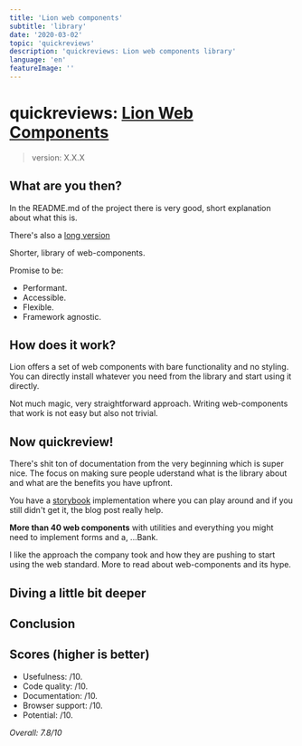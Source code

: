```yaml
---
title: 'Lion web components'
subtitle: 'library'
date: '2020-03-02'
topic: 'quickreviews'
description: 'quickreviews: Lion web components library'
language: 'en'
featureImage: ''
---
```


# quickreviews: [Lion Web Components](https://github.com/ing-bank/lion)

> version: X.X.X

## What are you then?

In the README.md of the project there is very good, short explanation about what this is.

There's also a [long version](https://medium.com/ing-blog/ing-open-sources-lion-a-library-for-performant-accessible-flexible-web-components-22ad165b1d3d)

Shorter, library of web-components.

Promise to be:

- Performant.
- Accessible.
- Flexible.
- Framework agnostic.

## How does it work?

Lion offers a set of web components with bare functionality and no styling. You can directly install whatever you need from the library and start using it directly.

Not much magic, very straightforward approach. Writing web-components that work is not easy but also not trivial.

## Now quickreview!

There's shit ton of documentation from the very beginning which is super nice. The focus on making sure people uderstand what is the library about and what are the benefits you have upfront.

You have a [storybook](https://lion-web-components.netlify.com/) implementation where you can play around and if you still didn't get it, the blog post really help.

**More than 40 web components** with utilities and everything you might need to implement forms and a, ...Bank.

I like the approach the company took and how they are pushing to start using the web standard. More to read about web-components and its hype.

## Diving a little bit deeper

## Conclusion

## Scores (higher is better)

- Usefulness: /10.
- Code quality: /10.
- Documentation: /10.
- Browser support: /10.
- Potential: /10.

_Overall: 7.8/10_

